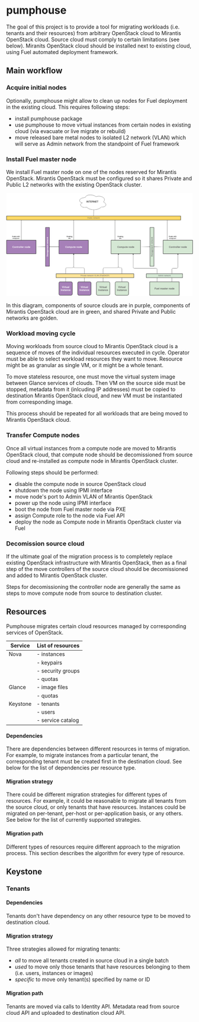 pumphouse
=========

The goal of this project is to provide a tool for migrating workloads (i.e.
tenants and their resources) from arbitrary OpenStack cloud to Mirantis
OpenStack cloud. Source cloud must comply to certain limitations (see below).
Miranits OpenStack cloud should be installed next to existing cloud, using Fuel
automated deployment framework.

## Main workflow

### Acquire initial nodes

Optionally, pumphouse might allow to clean up nodes for Fuel deployment in the
existing cloud. This requires following steps:

- install pumphouse package
- use pumphouse to move virtual instances from certain nodes in existing cloud
  (via evacuate or live migrate or rebuild)
- move released bare metal nodes to isolated L2 network (VLAN) which will serve
  as Admin network from the standpoint of Fuel framework


### Install Fuel master node

We install Fuel master node on one of the nodes reserved for Mirantis OpenStack.
Mirantis OpenStack must be configured so it shares Private and Public L2 networks
with the existing OpenStack cluster.

![Pumphouse network diagram](pumphouse-network-diagram.png)

In this diagram, components of source clouds are in purple, components of
Mirantis OpenStack cloud are in green, and shared Private and Public networks
are golden.

### Workload moving cycle

Moving workloads from source cloud to Mirantis OpenStack cloud is a sequence of
moves of the individual resources executed in cycle. Operator must be able to
select workload resources they want to move. Resource might be as granular as
single VM, or it might be a whole tenant.

To move stateless resource, one must move the virtual system image between
Glance services of clouds. Then VM on the source side must be stopped, metadata
from it (inlcuding IP addresses) must be copied to destination Mirantis
OpenStack cloud, and new VM must be instantiated from corresponding image.

This process should be repeated for all workloads that are being moved to
Mirantis OpenStack cloud.

### Transfer Compute nodes

Once all virtual instances from a compute node are moved to Mirantis OpenStack
cloud, that compute node should be decomissioned from source cloud and
re-installed as compute node in Mirantis OpenStack cluster.

Following steps should be performed:

- disable the compute node in source OpenStack cloud
- shutdown the node using IPMI interface
- move node's port to Admin VLAN of Mirantis OpenStack
- power up the node using IPMI interface
- boot the node from Fuel master node via PXE
- assign Compute role to the node via Fuel API
- deploy the node as Compute node in Mirantis OpenStack cluster via Fuel

### Decomission source cloud

If the ultimate goal of the migration process is to completely replace existing
OpenStack infrastructure with Mirantis OpenStack, then as a final step of the
move controllers of the source cloud should be decomissioned and added to
Mirantis OpenStack cluster.

Steps for decomissioning the controller node are generally the same as steps to
move compute node from source to destination cluster.

## Resources

Pumphouse migrates certain cloud resources managed by corresponding services of
OpenStack.

Service | List of resources
--- | ---
Nova | - instances
     | - keypairs
     | - security groups
     | - quotas
Glance | - image files
       | - quotas
Keystone | - tenants
         | - users
         | - service catalog

#### Dependencies

There are dependencies between different resources in terms of migration. For
example, to migrate instances from a particular tenant, the corresponding tenant
must be created first in the destination cloud. See below for the list of
dependencies per resource type.

#### Migration strategy

There could be different migration strategies for different types of resources.
For example, it could be reasonable to migrate all tenants from the source
cloud, or only tenants that have resources. Instances could be migrated on
per-tenant, per-host or per-application basis, or any others. See below for the
list of currently supported strategies.

#### Migration path

Different types of resources require different approach to the migration
process. This section describes the algorithm for every type of resource.

## Keystone

### Tenants

#### Dependencies

Tenants don't have dependency on any other resource type to be moved to
destination cloud.

#### Migration strategy

Three strategies allowed for migrating tenants:

- *all* to move all tenants created in source cloud in a single batch
- *used* to move only those tenants that have resources belonging to them (i.e.
  users, instances or images)
- *specific* to move only tenant(s) specified by name or ID

#### Migration path

Tenants are moved via calls to Identity API. Metadata read from source cloud API
and uploaded to destination cloud API.
